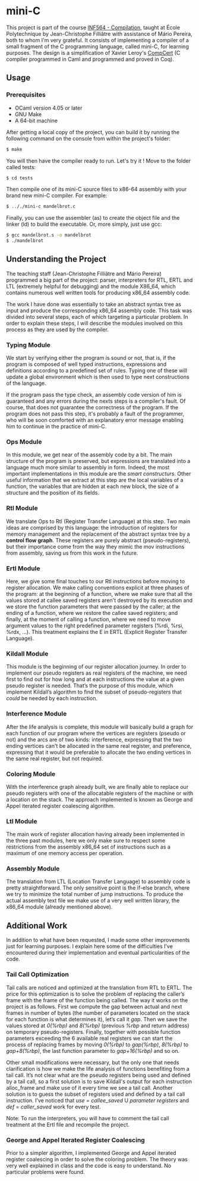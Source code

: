 # mini-C

This project is part of the course [INF564 - Compilation](https://www.enseignement.polytechnique.fr/informatique/INF564/), taught at École Polytechnique by Jean-Christophe Filliâtre with assistance of Mário Pereira, both to whom I'm very grateful. It consists of implementing a compiler of a small fragment of the C programming language, called mini-C, for learning purposes. The design is a simplification of Xavier Leroy's [CompCert](http://compcert.inria.fr/) (C compiler programmed in Caml and programmed and proved in Coq).

## Usage

### Prerequisites

 * OCaml version 4.05 or later
 * GNU Make
 * A 64-bit machine

After getting a local copy of the project, you can build it by running the following command on the console from within the project's folder:
```sh
$ make
```
You will then have the compiler ready to run. Let's try it !
Move to the folder called tests:
```sh
$ cd tests
```
Then compile one of its mini-C source files to x86-64 assembly with your brand new mini-C compiler. For example:
```sh
$ .././mini-c mandelbrot.c
```
Finally, you can use the assembler (as) to create the object file and the linker (ld) to build the executable. Or, more simply, just use gcc:
```sh
$ gcc mandelbrot.s -o mandelbrot
$ ./mandelbrot
```

## Understanding the Project

The teaching staff (Jean-Christophe Filliâtre and Mário Pereira) programmed a big part of the project: parser, interpreters for RTL, ERTL and LTL (extremely helpful for debugging) and the module X86_64, which contains numerous well written tools for producing x86_64 assembly code.

The work I have done was essentially to take an abstract syntax tree as input and produce the corresponding x86_64 assembly code. This task was divided into several steps, each of which targeting a particular problem. In order to explain these steps, I will describe the modules involved on this process as they are used by the compiler.

### Typing Module

We start by verifying either the program is sound or not, that is, if the program is composed of well typed instructions, expressions and definitions according to a predefined set of rules. Typing one of these will update a global environment which is then used to type next constructions of the language.

If the program pass the type check, an assembly code version of him is guaranteed and any errors during the nexts steps is a compiler's fault. Of course, that does not guarantee the correctness of the program. If the program does not pass this step, it's probably a fault of the programmer, who will be soon comforted with an explanatory error message enabling him to continue in the practice of mini-C.

### Ops Module

In this module, we get near of the assembly code by a bit. The main structure of the program is preserved, but expressions are translated into a language much more similar to assembly in form. Indeed, the most important implementations in this module are the _smart constructurs_. Other useful information that we extract at this step are the local variables of a function, the variables that are hidden at each new block, the size of a structure and the position of its fields.

### Rtl Module

We translate Ops to Rtl (Register Transfer Language) at this step. Two main ideas are comprised by this language: the introduction of registers for memory management and the replacement of the abstract syntax tree by a __control flow graph__. These registers are purely abstract (pseudo-registers), but their importance come from the way they mimic the mov instructions from assembly, saving us from this work in the future.

### Ertl Module

Here, we give some final touches to our Rtl instructions before moving to register allocation. We make calling conventions explicit at three phases of the program: at the beginning of a function, where we make sure that all the values stored at callee saved registers aren't destroyed by its execution and we store the function parameters that were passed by the caller; at the ending of a function, where we restore the callee saved registers; and finally, at the moment of calling a function, where we need to move argument values to the right predefined parameter registers (%rdi, %rsi, %rdx, ...). This treatment explains the E in ERTL (Explicit Register Transfer Language).

### Kildall Module

This module is the beginning of our register allocation journey. In order to implement our pseudo registers as real registers of the machine, we need first to find out for how long and at each instructions the value at a given pseudo register is needed. That’s the purpose of this module, which implement Kildall’s algorithm to find the subset of pseudo-registers that _could_ be needed by each instruction.

### Interference Module

After the life analysis is complete, this module will basically build a graph for each function of our program where the vertices are registers (pseudo or not) and the arcs are of two kinds: interference, expressing that the two ending vertices can't be allocated in the same real register, and preference, expressing that it would be preferable to allocate the two ending vertices in the same real register, but not required.

### Coloring Module

With the interference graph already built, we are finally able to replace our pseudo registers with one of the allocatable registers of the machine or with a location on the stack. The approach implemented is known as George and Appel iterated register coalescing algorithm.

### Ltl Module

The main work of register allocation having already been implemented in the three past modules, here we only make sure to respect some restrictions from the assembly x86_64 set of instructions such as a maximum of one memory access per operation.

### Assembly Module

The translation from LTL (Location Transfer Language) to assembly code is pretty straightforward. The only sensitive point is the if-else branch, where we try to minimize the total number of jump instructions. To produce the actual assembly text file we make use of a very well written library, the x86_64 module (already mentioned above).

## Additional Work

In addition to what have been requested, I made some other improvements just for learning purposes. I explain here some of the difficulties I’ve encountered during their implementation and eventual particularities of the code.

### Tail Call Optimization

Tail calls are noticed and optimized at the translation from RTL to ERTL. The price for this optimization is to solve the problem of replacing the caller’s frame with the frame of the function being called. The way it works on the project is as follows. First we compute the gap between actual and next frames in number of bytes (the number of parameters located on the stack for each function is what determines it), let’s call it _gap_. Then we save the values stored at _0(%rbp)_ and _8(%rbp)_ (previous _%rbp_ and return address) on temporary pseudo-registers. Finally, together with possible function parameters exceeding the 6 available real registers we can start the process of replacing frames by moving _0(%rbp)_ to _gap(%rbp)_, _8(%rbp)_ to _gap+8(%rbp)_, the last function parameter to _gap+16(%rbp)_ and so on.

Other small modifications were necessary, but the only one that needs clarification is how we make the life analysis of functions benefiting from a tail call. It’s not clear what are the pseudo registers being used and defined by a tail call, so a first solution is to save Kildall's output for each instruction alloc_frame and make use of it every time we see a tail call. Another solution is to guess the subset of registers used and defined by a tail call instruction. I’ve noticed that _use_ = _callee_saved_ U _parameter registers_ and _def_ = _caller_saved_ work for every test.

Note: To run the interpreters, you will have to comment the tail call treatment at the Ertl file and recompile the project.

### George and Appel Iterated Register Coalescing

Prior to a simpler algorithm, I implemented George and Appel iterated register coalescing in order to solve the coloring problem. The theory was very well explained in class and the code is easy to understand. No particular problems were found.
